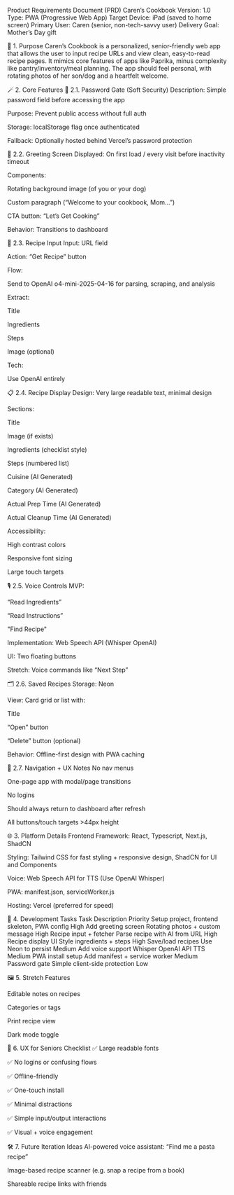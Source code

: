 Product Requirements Document (PRD)
Caren’s Cookbook
Version: 1.0
Type: PWA (Progressive Web App)
Target Device: iPad (saved to home screen)
Primary User: Caren (senior, non-tech-savvy user)
Delivery Goal: Mother’s Day gift

🥄 1. Purpose
Caren’s Cookbook is a personalized, senior-friendly web app that allows the user to input recipe URLs and view clean, easy-to-read recipe pages. It mimics core features of apps like Paprika, minus complexity like pantry/inventory/meal planning. The app should feel personal, with rotating photos of her son/dog and a heartfelt welcome.

🪄 2. Core Features
🔐 2.1. Password Gate (Soft Security)
Description: Simple password field before accessing the app

Purpose: Prevent public access without full auth

Storage: localStorage flag once authenticated

Fallback: Optionally hosted behind Vercel’s password protection

👋 2.2. Greeting Screen
Displayed: On first load / every visit before inactivity timeout

Components:

Rotating background image (of you or your dog)

Custom paragraph (“Welcome to your cookbook, Mom…”)

CTA button: “Let’s Get Cooking”

Behavior: Transitions to dashboard

🔎 2.3. Recipe Input
Input: URL field

Action: “Get Recipe” button

Flow:

Send to OpenAI o4-mini-2025-04-16 for parsing, scraping, and analysis

Extract:

Title

Ingredients

Steps

Image (optional)

Tech:

Use OpenAI entirely

📋 2.4. Recipe Display
Design: Very large readable text, minimal design

Sections:

Title

Image (if exists)

Ingredients (checklist style)

Steps (numbered list)

Cuisine (AI Generated)

Category (AI Generated)

Actual Prep Time (AI Generated)

Actual Cleanup Time (AI Generated)

Accessibility:

High contrast colors

Responsive font sizing

Large touch targets

🎙 2.5. Voice Controls
MVP:

“Read Ingredients”

“Read Instructions”

"Find Recipe"

Implementation: Web Speech API (Whisper OpenAI)

UI: Two floating buttons

Stretch: Voice commands like “Next Step”

🗂 2.6. Saved Recipes
Storage: Neon

View: Card grid or list with:

Title

“Open” button

“Delete” button (optional)

Behavior: Offline-first design with PWA caching

🧭 2.7. Navigation + UX Notes
No nav menus

One-page app with modal/page transitions

No logins

Should always return to dashboard after refresh

All buttons/touch targets >44px height

🌐 3. Platform Details
Frontend
Framework: React, Typescript, Next.js, ShadCN

Styling: Tailwind CSS for fast styling + responsive design, ShadCN for UI and Components

Voice: Web Speech API for TTS (Use OpenAI Whisper)

PWA: manifest.json, serviceWorker.js

Hosting: Vercel (preferred for speed)

🧪 4. Development Tasks
Task	Description	Priority
Setup project, frontend skeleton, PWA config	High
Add greeting screen	Rotating photos + custom message	High
Recipe input + fetcher	Parse recipe with AI from URL	High
Recipe display UI	Style ingredients + steps	High
Save/load recipes	Use Neon to persist	Medium
Add voice support	Whisper OpenAI API TTS	Medium
PWA install setup	Add manifest + service worker	Medium
Password gate	Simple client-side protection	Low

🖼 5. Stretch Features

Editable notes on recipes

Categories or tags

Print recipe view

Dark mode toggle

🧓 6. UX for Seniors Checklist
✅ Large readable fonts

✅ No logins or confusing flows

✅ Offline-friendly

✅ One-touch install

✅ Minimal distractions

✅ Simple input/output interactions

✅ Visual + voice engagement

🛠 7. Future Iteration Ideas
AI-powered voice assistant: “Find me a pasta recipe”

Image-based recipe scanner (e.g. snap a recipe from a book)

Shareable recipe links with friends